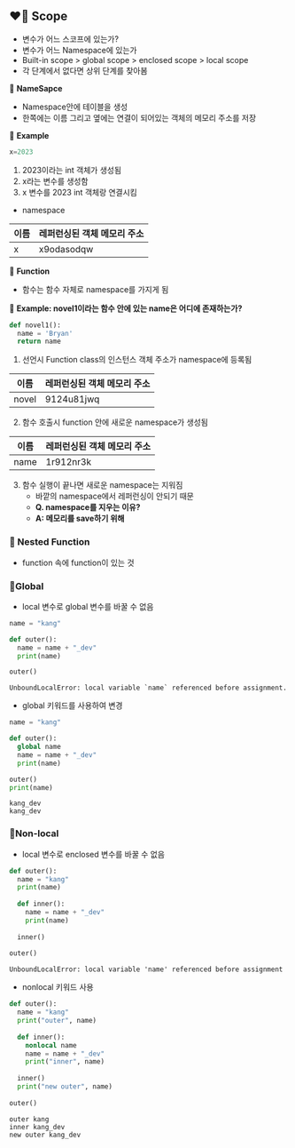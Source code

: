 ## ❤️‍🔥 Scope

- 변수가 어느 스코프에 있는가?
- 변수가 어느 Namespace에 있는가
- Built-in scope > global scope > enclosed scope > local scope
- 각 단계에서 없다면 상위 단계를 찾아봄

📌 **NameSapce**

- Namespace안에 테이블을 생성
- 한쪽에는 이름 그리고 옆에는 연결이 되어있는 객체의 메모리 주소를 저장

🌈 **Example**

```python
x=2023
```

1. 2023이라는 int 객체가 생성됨
2. x라는 변수를 생성함
3. x 변수를 2023 int 객체랑 연결시킴

- namespace

| 이름 | 레퍼런싱된 객체 메모리 주소 |
|--------|--------|
| x | x9odasodqw |

📌 **Function**

- 함수는 함수 자체로 namespace를 가지게 됨

🌈 **Example: novel1이라는 함수 안에 있는 name은 어디에 존재하는가?**

```python
def novel1():
  name = 'Bryan'
  return name
```

1. 선언시 Function class의 인스턴스 객체 주소가 namespace에 등록됨

| 이름  | 레퍼런싱된 객체 메모리 주소 |
| ----- | --------------------------- |
| novel | 9124u81jwq                  |

2. 함수 호출시 function 안에 새로운 namespace가 생성됨

| 이름 | 레퍼런싱된 객체 메모리 주소 |
| ---- | --------------------------- |
| name | 1r912nr3k                   |

3. 함수 실행이 끝나면 새로운 namespace는 지워짐
   - 바깥의 namespace에서 레퍼런싱이 안되기 때문
   - **Q. namespace를 지우는 이유?**
   - **A: 메모리를 save하기 위해**

### 📍 Nested Function

- function 속에 function이 있는 것

### 📍Global

- local 변수로 global 변수를 바꿀 수 없음

```python
name = "kang"

def outer():
  name = name + "_dev"
  print(name)

outer()  
```

```
UnboundLocalError: local variable `name` referenced before assignment.
```

- global 키워드를 사용하여 변경

```python
name = "kang"

def outer():
  global name
  name = name + "_dev"
  print(name)

outer()
print(name)
```

```
kang_dev
kang_dev
```

### 📍Non-local

- local 변수로 enclosed 변수를 바꿀 수 없음

```python
def outer():
  name = "kang"
  print(name)
  
  def inner():
    name = name + "_dev"
    print(name)
  
  inner()
  
outer()
```

```
UnboundLocalError: local variable 'name' referenced before assignment
```

- nonlocal 키워드 사용

```python
def outer():
  name = "kang"
  print("outer", name)
  
  def inner():
    nonlocal name
    name = name + "_dev"
    print("inner", name)
  
  inner()
  print("new outer", name)
  
outer()
```

```
outer kang
inner kang_dev
new outer kang_dev
```



